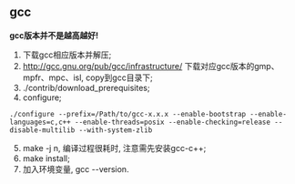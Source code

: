 ## gcc
**gcc版本并不是越高越好!**
1. 下载gcc相应版本并解压;
2. http://gcc.gnu.org/pub/gcc/infrastructure/ 下载对应gcc版本的gmp、mpfr、mpc、isl, copy到gcc目录下;
3. ./contrib/download_prerequisites;
4. configure;
```
./configure --prefix=/Path/to/gcc-x.x.x --enable-bootstrap --enable-languages=c,c++ --enable-threads=posix --enable-checking=release --disable-multilib --with-system-zlib
```
5. make -j n, 编译过程很耗时, 注意需先安装gcc-c++;
6. make install;
7. 加入环境变量, gcc --version.
